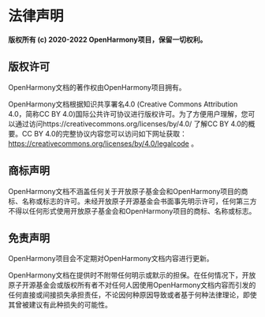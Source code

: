 # 法律声明

**版权所有 (c) 2020-2022 OpenHarmony项目，保留一切权利。**

 

## 版权许可

OpenHarmony文档的著作权由OpenHarmony项目拥有。

OpenHarmony文档根据知识共享署名4.0 (Creative Commons Attribution 4.0，简称CC BY 4.0)国际公共许可协议进行版权许可。为了方便用户理解，您可以通过访问https://creativecommons.org/licenses/by/4.0/ 了解CC BY 4.0的概要。CC BY 4.0的完整协议内容您可以访问如下网址获取：https://creativecommons.org/licenses/by/4.0/legalcode 。

 

## 商标声明

OpenHarmony文档不涵盖任何关于开放原子基金会和OpenHarmony项目的商标、名称或标志的许可。未经开放原子开源基金会书面事先明示许可，任何第三方不得以任何形式使用开放原子基金会和OpenHarmony项目的商标、名称或标志。

 

## 免责声明

OpenHarmony项目会不定期对OpenHarmony文档内容进行更新。

OpenHarmony文档在提供时不附带任何明示或默示的担保。在任何情况下，开放原子开源基金会或版权所有者不对任何人因使用OpenHarmony文档内容而引发的任何直接或间接损失承担责任，不论因何种原因导致或者基于何种法律理论，即使其曾被建议有此种损失的可能性。

